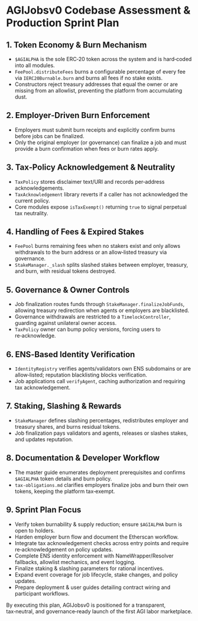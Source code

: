 # AGIJobsv0 Codebase Assessment & Production Sprint Plan

## 1. Token Economy & Burn Mechanism
- `$AGIALPHA` is the sole ERC‑20 token across the system and is hard‑coded into all modules.
- `FeePool.distributeFees` burns a configurable percentage of every fee via `IERC20Burnable.burn` and burns all fees if no stake exists.
- Constructors reject treasury addresses that equal the owner or are missing from an allowlist, preventing the platform from accumulating dust.

## 2. Employer‑Driven Burn Enforcement
- Employers must submit burn receipts and explicitly confirm burns before jobs can be finalized.
- Only the original employer (or governance) can finalize a job and must provide a burn confirmation when fees or burn rates apply.

## 3. Tax‑Policy Acknowledgement & Neutrality
- `TaxPolicy` stores disclaimer text/URI and records per‑address acknowledgements.
- `TaxAcknowledgement` library reverts if a caller has not acknowledged the current policy.
- Core modules expose `isTaxExempt()` returning `true` to signal perpetual tax neutrality.

## 4. Handling of Fees & Expired Stakes
- `FeePool` burns remaining fees when no stakers exist and only allows withdrawals to the burn address or an allow‑listed treasury via governance.
- `StakeManager._slash` splits slashed stakes between employer, treasury, and burn, with residual tokens destroyed.

## 5. Governance & Owner Controls
- Job finalization routes funds through `StakeManager.finalizeJobFunds`, allowing treasury redirection when agents or employers are blacklisted.
- Governance withdrawals are restricted to a `TimelockController`, guarding against unilateral owner access.
- `TaxPolicy` owner can bump policy versions, forcing users to re‑acknowledge.

## 6. ENS‑Based Identity Verification
- `IdentityRegistry` verifies agents/validators own ENS subdomains or are allow‑listed; reputation blacklisting blocks verification.
- Job applications call `verifyAgent`, caching authorization and requiring tax acknowledgement.

## 7. Staking, Slashing & Rewards
- `StakeManager` defines slashing percentages, redistributes employer and treasury shares, and burns residual tokens.
- Job finalization pays validators and agents, releases or slashes stakes, and updates reputation.

## 8. Documentation & Developer Workflow
- The master guide enumerates deployment prerequisites and confirms `$AGIALPHA` token details and burn policy.
- `tax-obligations.md` clarifies employers finalize jobs and burn their own tokens, keeping the platform tax‑exempt.

## 9. Sprint Plan Focus
- Verify token burnability & supply reduction; ensure `$AGIALPHA` burn is open to holders.
- Harden employer burn flow and document the Etherscan workflow.
- Integrate tax acknowledgement checks across entry points and require re‑acknowledgement on policy updates.
- Complete ENS identity enforcement with NameWrapper/Resolver fallbacks, allowlist mechanics, and event logging.
- Finalize staking & slashing parameters for rational incentives.
- Expand event coverage for job lifecycle, stake changes, and policy updates.
- Prepare deployment & user guides detailing contract wiring and participant workflows.

By executing this plan, AGIJobsv0 is positioned for a transparent, tax‑neutral, and governance‑ready launch of the first AGI labor marketplace.

